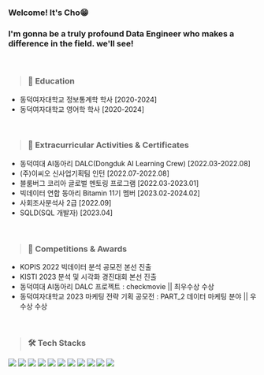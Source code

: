 ### Welcome! It's Cho😁
### I'm gonna be a truly profound Data Engineer who makes a difference in the field. we'll see! 
<br/>

> ### 🏫 Education
- 동덕여자대학교 정보통계학 학사 [2020-2024]
- 동덕여자대학교 영어학 학사 [2020-2024]
<br/>

> ### 📌 Extracurricular Activities & Certificates
+ 동덕여대 AI동아리 DALC(Dongduk AI Learning Crew) [2022.03-2022.08]
+ (주)이씨오 신사업기획팀 인턴 [2022.07-2022.08]
+ 블룸버그 코리아 글로벌 멘토링 프로그램 [2022.03-2023.01]
+ 빅데이터 연합 동아리 Bitamin 11기 멤버 [2023.02-2024.02]
+ 사회조사분석사 2급 [2022.09]
+ SQLD(SQL 개발자) [2023.04]
<br/>

> ### 🏅 Competitions & Awards
+ KOPIS 2022 빅데이터 분석 공모전 본선 진출
+ KISTI 2023 분석 및 시각화 경진대회 본선 진출
+ 동덕여대 AI동아리 DALC 프로젝트 : checkmovie || 최우수상 수상
+ 동덕여자대학교 2023 마케팅 전략 기획 공모전 : PART_2 데이터 마케팅 분야 || 우수상 수상 
<br/>

> ### 🛠️ Tech Stacks
<img src="https://img.shields.io/badge/Python-FFBF3B?style=flat-square&logo=Python&logoColor=white"/> <img src="https://img.shields.io/badge/R-276DC3?style=flat-square&logo=R&logoColor=white"/> <img src="https://img.shields.io/badge/PostgreSQL-4169E1?style=flat-square&logo=postgresql&logoColor=white"/> <img src="https://img.shields.io/badge/MySQL-4479A1?style=flat-square&logo=MySQL&logoColor=white"/> <img src="https://img.shields.io/badge/html-83B81A?style=flat-square&logo=html5&logoColor=white"/> <img src="https://img.shields.io/badge/CSS-1572B6?style=flat-square&logo=css3&logoColor=white"/> <img src="https://img.shields.io/badge/JavaScript-F7DF1E?style=flat-square&logo=javascript&logoColor=white"/> <img src="https://img.shields.io/badge/Pytorch-EE4C2C?style=flat-square&logo=pytorch&logoColor=white"/> <img src="https://img.shields.io/badge/ScikitLearn-F7931E?style=flat-square&logo=scikitlearn&logoColor=white"/> <img src="https://img.shields.io/badge/Tensorflow-FF6F00?style=flat-square&logo=tensorflow&logoColor=white"/> <img src="https://img.shields.io/badge/Django-092E20?style=flat-square&logo=django&logoColor=white"/>
